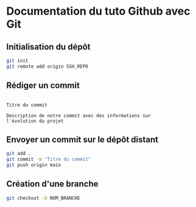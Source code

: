 # Documentation du tuto Github avec Git

## Initialisation du dépôt

```bash
git init
git remote add origin SSH_REPO
```

## Rédiger un commit

```text

Titre du commit

Description de notre commit avec des informations sur
l'évolution du projet
```

## Envoyer un commit sur le dépôt distant

```bash
git add .
git commit -m "Titre du commit"
git push origin main
```

## Création d'une branche

```bash
git checkout -b NOM_BRANCHE
```
